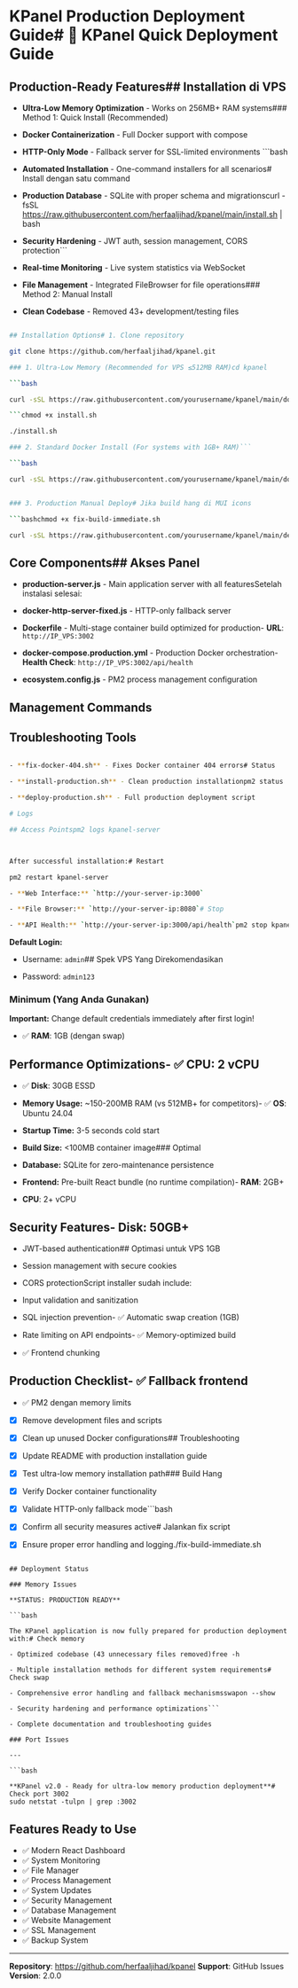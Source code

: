 # KPanel Production Deployment Guide# 🚀 KPanel Quick Deployment Guide



## Production-Ready Features## Installation di VPS



- **Ultra-Low Memory Optimization** - Works on 256MB+ RAM systems### Method 1: Quick Install (Recommended)

- **Docker Containerization** - Full Docker support with compose

- **HTTP-Only Mode** - Fallback server for SSL-limited environments  ```bash

- **Automated Installation** - One-command installers for all scenarios# Install dengan satu command

- **Production Database** - SQLite with proper schema and migrationscurl -fsSL https://raw.githubusercontent.com/herfaaljihad/kpanel/main/install.sh | bash

- **Security Hardening** - JWT auth, session management, CORS protection```

- **Real-time Monitoring** - Live system statistics via WebSocket

- **File Management** - Integrated FileBrowser for file operations### Method 2: Manual Install

- **Clean Codebase** - Removed 43+ development/testing files

```bash

## Installation Options# 1. Clone repository

git clone https://github.com/herfaaljihad/kpanel.git

### 1. Ultra-Low Memory (Recommended for VPS ≤512MB RAM)cd kpanel

```bash

curl -sSL https://raw.githubusercontent.com/yourusername/kpanel/main/docker-install-ultra-low-memory.sh | bash# 2. Run installer

```chmod +x install.sh

./install.sh

### 2. Standard Docker Install (For systems with 1GB+ RAM)```

```bash

curl -sSL https://raw.githubusercontent.com/yourusername/kpanel/main/docker-install.sh | bash### Method 3: Build Fix (Jika Build Hang)

```

```bash

### 3. Production Manual Deploy# Jika build hang di MUI icons

```bashchmod +x fix-build-immediate.sh

curl -sSL https://raw.githubusercontent.com/yourusername/kpanel/main/deploy-production.sh | bash./fix-build-immediate.sh

``````



## Core Components## Akses Panel



- **production-server.js** - Main application server with all featuresSetelah instalasi selesai:

- **docker-http-server-fixed.js** - HTTP-only fallback server

- **Dockerfile** - Multi-stage container build optimized for production- **URL**: `http://IP_VPS:3002`

- **docker-compose.production.yml** - Production Docker orchestration- **Health Check**: `http://IP_VPS:3002/api/health`

- **ecosystem.config.js** - PM2 process management configuration

## Management Commands

## Troubleshooting Tools

```bash

- **fix-docker-404.sh** - Fixes Docker container 404 errors# Status

- **install-production.sh** - Clean production installationpm2 status

- **deploy-production.sh** - Full production deployment script

# Logs

## Access Pointspm2 logs kpanel-server



After successful installation:# Restart

pm2 restart kpanel-server

- **Web Interface:** `http://your-server-ip:3000`

- **File Browser:** `http://your-server-ip:8080`# Stop

- **API Health:** `http://your-server-ip:3000/api/health`pm2 stop kpanel-server

```

**Default Login:**

- Username: `admin`## Spek VPS Yang Direkomendasikan

- Password: `admin123`

### Minimum (Yang Anda Gunakan)

**Important:** Change default credentials immediately after first login!

- ✅ **RAM**: 1GB (dengan swap)

## Performance Optimizations- ✅ **CPU**: 2 vCPU

- ✅ **Disk**: 30GB ESSD

- **Memory Usage:** ~150-200MB RAM (vs 512MB+ for competitors)- ✅ **OS**: Ubuntu 24.04

- **Startup Time:** 3-5 seconds cold start

- **Build Size:** <100MB container image### Optimal

- **Database:** SQLite for zero-maintenance persistence

- **Frontend:** Pre-built React bundle (no runtime compilation)- **RAM**: 2GB+

- **CPU**: 2+ vCPU

## Security Features- **Disk**: 50GB+



- JWT-based authentication## Optimasi untuk VPS 1GB

- Session management with secure cookies

- CORS protectionScript installer sudah include:

- Input validation and sanitization

- SQL injection prevention- ✅ Automatic swap creation (1GB)

- Rate limiting on API endpoints- ✅ Memory-optimized build

- ✅ Frontend chunking

## Production Checklist- ✅ Fallback frontend

- ✅ PM2 dengan memory limits

- [x] Remove development files and scripts

- [x] Clean up unused Docker configurations## Troubleshooting

- [x] Update README with production installation guide

- [x] Test ultra-low memory installation path### Build Hang

- [x] Verify Docker container functionality  

- [x] Validate HTTP-only fallback mode```bash

- [x] Confirm all security measures active# Jalankan fix script

- [x] Ensure proper error handling and logging./fix-build-immediate.sh

```

## Deployment Status

### Memory Issues

**STATUS: PRODUCTION READY**

```bash

The KPanel application is now fully prepared for production deployment with:# Check memory

- Optimized codebase (43 unnecessary files removed)free -h

- Multiple installation methods for different system requirements# Check swap

- Comprehensive error handling and fallback mechanismsswapon --show

- Security hardening and performance optimizations```

- Complete documentation and troubleshooting guides

### Port Issues

---

```bash

**KPanel v2.0 - Ready for ultra-low memory production deployment**# Check port 3002
sudo netstat -tulpn | grep :3002
```

## Features Ready to Use

- ✅ Modern React Dashboard
- ✅ System Monitoring
- ✅ File Manager
- ✅ Process Management
- ✅ System Updates
- ✅ Security Management
- ✅ Database Management
- ✅ Website Management
- ✅ SSL Management
- ✅ Backup System

---

**Repository**: https://github.com/herfaaljihad/kpanel
**Support**: GitHub Issues
**Version**: 2.0.0
